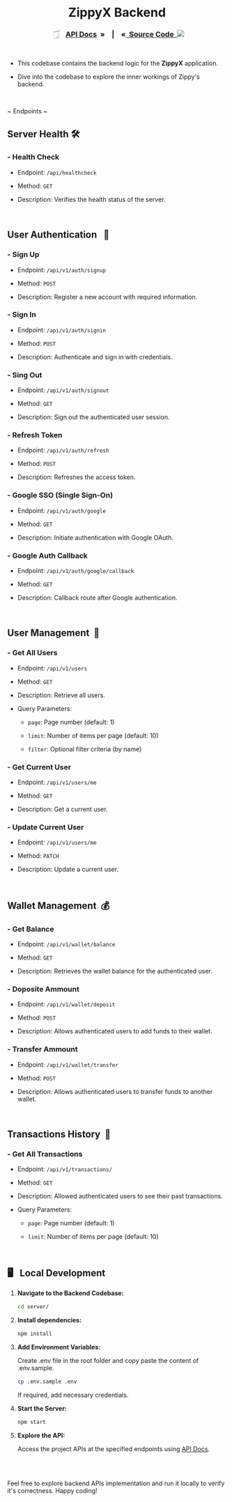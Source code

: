 <br>
<h1 align="center">ZippyX Backend</h1>

<h3 align="center">

 <img src = "../assets/docs.gif" width = 32px align="top"/>&nbsp;[API Docs](https://documenter.getpostman.com/view/31850881/2sA3BuXpVE) &nbsp;» &nbsp;&nbsp;&nbsp;|&nbsp;&nbsp;&nbsp; «[&nbsp; Source Code &nbsp;](../server/)<img src = "https://media2.giphy.com/media/QssGEmpkyEOhBCb7e1/giphy.gif?cid=ecf05e47a0n3gi1bfqntqmob8g9aid1oyj2wr3ds3mg700bl&rid=giphy.gif" width = 23px align="top"/> 
 
</h3>
<br>

- This codebase contains the backend logic for the **ZippyX** application.

- Dive into the codebase to explore the inner workings of Zippy's backend.

<br>

~ Endpoints ~

## Server Health 🛠️

### - Health Check

- Endpoint: `/api/healthcheck`

- Method: `GET`

- Description: Verifies the health status of the server.

<br>

## User Authentication &nbsp; 🔐

### - Sign Up

- Endpoint: `/api/v1/auth/signup`

- Method: `POST`

- Description: Register a new account with required information.

### - Sign In

- Endpoint: `/api/v1/auth/signin`

- Method: `POST`

- Description: Authenticate and sign in with credentials.

### - Sing Out

- Endpoint: `/api/v1/auth/signout`

- Method: `GET`

- Description: Sign out the authenticated user session.

### - Refresh Token

- Endpoint: `/api/v1/auth/refresh`

- Method: `POST`

- Description: Refreshes the access token.

### - Google SSO (Single Sign-On)

- Endpoint: `/api/v1/auth/google`

- Method: `GET`

- Description: Initiate authentication with Google OAuth.

### - Google Auth Callback

- Endpoint: `/api/v1/auth/google/callback`

- Method: `GET`

- Description: Callback route after Google authentication.

<br>

## User Management &nbsp;👤

### - Get All Users

- Endpoint: `/api/v1/users`

- Method: `GET`

- Description: Retrieve all users.

- Query Parameters:
  - `page`: Page number (default: 1)

  - `limit`: Number of items per page (default: 10)

  - `filter`: Optional filter criteria (by name)

### - Get Current User

- Endpoint: `/api/v1/users/me`

- Method: `GET`

- Description: Get a current user.

### - Update Current User

- Endpoint: `/api/v1/users/me`

- Method: `PATCH`

- Description: Update a current user.

<br/>

## Wallet Management &nbsp;💰

### - Get Balance

- Endpoint: `/api/v1/wallet/balance`

- Method: `GET`

- Description: Retrieves the wallet balance for the authenticated user.

### - Doposite Ammount

- Endpoint: `/api/v1/wallet/deposit`

- Method: `POST`

- Description: Allows authenticated users to add funds to their wallet.

### - Transfer Ammount

- Endpoint: `/api/v1/wallet/transfer`

- Method: `POST`

- Description: Allows authenticated users to transfer funds to another wallet.

<br>

## Transactions History &nbsp;🧾

### - Get All Transactions

- Endpoint: `/api/v1/transactions/`

- Method: `GET`

- Description: Allowed authenticated users to see their past transactions.

- Query Parameters:
  - `page`: Page number (default: 1)

  - `limit`: Number of items per page (default: 10)

<br>

<h2 >🖥️&nbsp;&nbsp; Local Development</h2>

1. **Navigate to the Backend Codebase:**

   ```bash
   cd server/
   ```

2. **Install dependencies:**

   ```bash
   npm install
   ```

3. **Add Environment Variables:**

   Create .env file in the root folder and copy paste the content of .env.sample.

   ```bash
   cp .env.sample .env
   ```

   If required, add necessary credentials.

4. **Start the Server:**

   ```bash
   npm start
   ```

5. **Explore the API:**

   Access the project APIs at the specified endpoints using [API Docs](https://documenter.getpostman.com/view/31850881/2sA3BuXpVE).

<br><br>


Feel free to explore backend APIs implementation and run it locally to verify it's correctness. Happy coding!